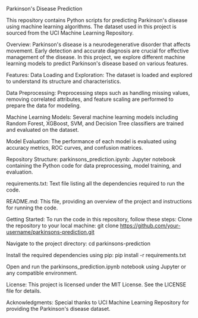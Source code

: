 Parkinson's Disease Prediction

This repository contains Python scripts for predicting Parkinson's disease using machine learning algorithms. The dataset used in this project is sourced from the UCI Machine Learning Repository.

Overview:
Parkinson's disease is a neurodegenerative disorder that affects movement. Early detection and accurate diagnosis are crucial for effective management of the disease. In this project, we explore different machine learning models to predict Parkinson's disease based on various features.

Features:
Data Loading and Exploration: The dataset is loaded and explored to understand its structure and characteristics.

Data Preprocessing: Preprocessing steps such as handling missing values, removing correlated attributes, and feature scaling are performed to prepare the data for modeling.

Machine Learning Models: Several machine learning models including Random Forest, XGBoost, SVM, and Decision Tree classifiers are trained and evaluated on the dataset.

Model Evaluation: The performance of each model is evaluated using accuracy metrics, ROC curves, and confusion matrices.

Repository Structure:
parkinsons_prediction.ipynb: Jupyter notebook containing the Python code for data preprocessing, model training, and evaluation.

requirements.txt: Text file listing all the dependencies required to run the code.

README.md: This file, providing an overview of the project and instructions for running the code.

Getting Started:
To run the code in this repository, follow these steps:
Clone the repository to your local machine:
git clone https://github.com/your-username/parkinsons-prediction.git

Navigate to the project directory:
cd parkinsons-prediction

Install the required dependencies using pip:
pip install -r requirements.txt

Open and run the parkinsons_prediction.ipynb notebook using Jupyter or any compatible environment.

License:
This project is licensed under the MIT License. See the LICENSE file for details.

Acknowledgments:
Special thanks to UCI Machine Learning Repository for providing the Parkinson's disease dataset.
